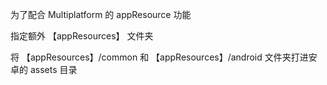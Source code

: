 为了配合 Multiplatform 的 appResource 功能

指定额外 【appResources】 文件夹

将  【appResources】/common 和 【appResources】/android 文件夹打进安卓的 assets 目录